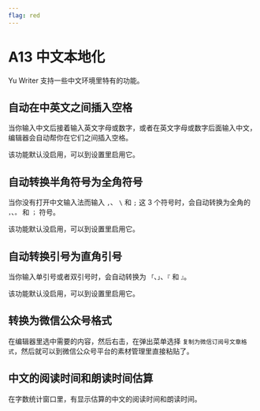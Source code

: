 ```yaml
---
flag: red
---
```

# A13 中文本地化

Yu Writer 支持一些中文环境里特有的功能。

## 自动在中英文之间插入空格

当你输入中文后接着输入英文字母或数字，或者在英文字母或数字后面输入中文，编辑器会自动帮你在它们之间插入空格。

该功能默认没启用，可以到设置里启用它。

## 自动转换半角符号为全角符号

当你没有打开中文输入法而输入 `,`、 `\` 和 `;` 这 3 个符号时，会自动转换为全角的 `，`、`。` 和 `；` 符号。

该功能默认没启用，可以到设置里启用它。

## 自动转换引号为直角引号

当你输入单引号或者双引号时，会自动转换为 `「`、`」`、`『` 和 `』`。

该功能默认没启用，可以到设置里启用它。

## 转换为微信公众号格式

在编辑器里选中需要的内容，然后右击，在弹出菜单选择 `复制为微信订阅号文章格式`，然后就可以到微信公众号平台的素材管理里直接粘贴了。

## 中文的阅读时间和朗读时间估算

在字数统计窗口里，有显示估算的中文的阅读时间和朗读时间。
